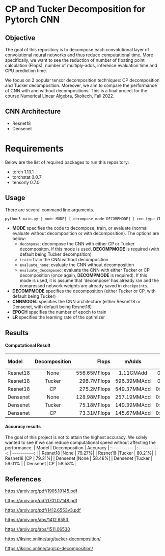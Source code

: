 # CP and Tucker Decomposition for Pytorch CNN

## Objective 
The goal of this repository is to decompose each convolutional layer of convolutional neural networks and thus reduce computational time. More specifically, we want to see the reduction of number of floating point calculation (Flops), number of multiply-adds, inference evaluation time and CPU prediction time. 

We focus on 2 popular tensor decomposition techniques: CP decomposition and Tucker decomposition. Moreover, we aim to compare the performance of CNN with and without decompositions. This is a final project for the course Numerical Linear Algebra, Skoltech, Fall 2022. 

## CNN Architecture 
- Resnet18
- Densenet

# Requirements
Below are the list of required packages to run this repository:
- torch 1.13.1
- torchstat 0.0.7
- tensorly 0.7.0

## Usage
There are several command line arguments. 
```bash
python3 main.py [-mode MODE] [-decompose_mode DECOMPMODE] [-cnn_type CNNMODEL] [-num_epoches EPOCH] [-lr LR]
```
- **MODE** specifies the code to decompose, train, or evaluate (normal evaluate without decomposition or with decomposition). The options are below:
  - `decompose`: decompose the CNN with either CP or Tucker decompositon. If this mode is used, **DECOMPMODE** is required (with default being Tucker decompsition)
  - `train`: train the CNN without decomposition
  - `evaluate_none`: evaluate the CNN without decomposition
  - `evaluate_decomposed`: evaluate the CNN with either Tucker or CP decomposition (once again, **DECOMPMODE** is required). If this mode is used, it is assume that 'decompose' has already ran and the compressed network weights are already saved in `checkpoints`.
- **DECOMPMODE** specifies the decomposition (either Tucker or CP, with default being Tucker)
- **CNNMODEL** specifies the CNN architecture (either Resnet18 or Densenet, with default being Resnet18)
- **EPOCH** specifies the number of epoch to train 
- **LR** specifies the learning rate of the optimizer

## Results
#### Computational Result
| Model | Decomposition | Flops | mAdds | Inf time | CPU Pred Time
| :----------- | :-----------: | -----------: | :-----------: | :-----------: | :-----------: |
| Resnet18  |None   | 556.65MFlops | 1.11GMAdd    | 0:00:05.78605   | 0.0564924  |
| Resnet18  |Tucker | 298.7MFlops  | 596.39MMAdd  | 0:00:03.73833   | 0.0320413  |
| Resnet18  |CP     | 275.2MFlops  | 549.37MMAdd  | 0:00:03.565069  | 0.0304961  |
| Densenet  |None   | 128.98MFlops | 257.19MMAdd  | 0:00:08.402589  | 0.0756694  |
| Densenet  |Tucker | 75.18MFlops  | 149.39MMAdd  | 0:00:05.055992  | 0.0562944  |
| Densenet  |CP     | 73.31MFlops  | 145.67MMAdd  | 0:00:05.532252  | 0.0583822  | 

#### Accuracy results
The goal of this project is not to attain the highest accuracy. We solely wanted to see if we can reduce computational speed without affecting the performance. 
| Model | Decomposition | Accuracy
| :----------- | :-----------: | -----------: |
| Resnet18  |None   |  79.27%| 
| Resnet18  |Tucker |  80.21%| 
| Resnet18  |CP     |  79.21%|
| Densenet  |None   | 58.48%| 
| Densenet  |Tucker | 59.01% | 
| Densenet  |CP     |  58.58% | 
## References

https://arxiv.org/pdf/1905.10145.pdf 

https://arxiv.org/pdf/1701.07148.pdf

https://arxiv.org/pdf/1412.6553v3.pdf

https://arxiv.org/abs/1412.6553 

https://arxiv.org/abs/1511.06530

https://iksinc.online/tag/tucker-decomposition/

https://iksinc.online/tag/cp-decomposition/
